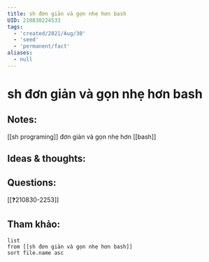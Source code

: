 ```yaml
---
title: sh đơn giản và gọn nhẹ hơn bash
UID: 210830224533
tags:
  - 'created/2021/Aug/30'
  - 'seed'
  - 'permanent/fact'
aliases:
  - null
---
```

# sh đơn giản và gọn nhẹ hơn bash

## Notes:
[[sh programing]] đơn giản và gọn nhẹ hơn [[bash]]

## Ideas & thoughts:

## Questions:
[[❓210830-2253]]

## Tham khảo:
```dataview
list
from [[sh đơn giản và gọn nhẹ hơn bash]]
sort file.name asc
```
